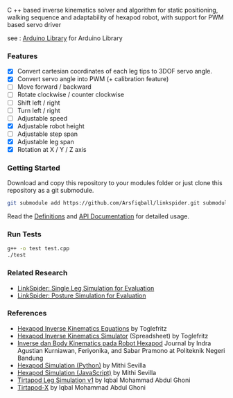 C ++ based inverse kinematics solver and algorithm for static positioning, walking sequence and adaptability of hexapod robot, with support for PWM based servo driver

see : [Arduino Library](https://github.com/utamadonny/linkspider/tree/arduino-lib-api) for Arduino Library

### Features
* [x] Convert cartesian coordinates of each leg tips to 3DOF servo angle.
* [x] Convert servo angle into PWM (+ calibration feature)
* [ ] Move forward / backward
* [ ] Rotate clockwise / counter clockwise
* [ ] Shift left / right
* [ ] Turn left / right
* [ ] Adjustable speed
* [x] Adjustable robot height
* [ ] Adjustable step span
* [x] Adjustable leg span
* [x] Rotation at X / Y / Z axis

### Getting Started
Download and copy this repository to your modules folder or just clone this repository as a git submodule.
```sh
git submodule add https://github.com/Arsfiqball/linkspider.git submodules/linkspider
```
Read the [Definitions](/docs/Definitions.md) and [API Documentation](/docs/API.md) for detailed usage.

### Run Tests
```sh
g++ -o test test.cpp
./test
```

### Related Research
* [LinkSpider: Single Leg Simulation for Evaluation](https://observablehq.com/@arsfiqball/linkspider-single-leg-simulation-for-evaluation)
* [LinkSpider: Posture Simulation for Evaluation](https://observablehq.com/@arsfiqball/linkspider-single-posture-simulation-for-evaluation)

### References
* [Hexapod Inverse Kinematics Equations](https://toglefritz.com/hexapod-inverse-kinematics-equations/) by Toglefritz
* [Hexapod Inverse Kinematics Simulator](https://toglefritz.com/hexapod-inverse-kinematics-simulator/) (Spreadsheet) by Toglefritz
* [Inverse dan Body Kinematics pada Robot Hexapod](https://jurnal.polban.ac.id/index.php/proceeding/article/download/1050/854) Journal by Indra Agustian Kurniawan, Feriyonika, and Sabar Pramono at Politeknik Negeri Bandung
* [Hexapod Simulation (Python)](https://github.com/mithi/hexapod-robot-simulator) by Mithi Sevilla
* [Hexapod Simulation (JavaScript)](https://github.com/mithi/hexapod) by Mithi Sevilla
* [Tirtapod Leg Simulation v1](https://observablehq.com/@arsfiqball/tirtapod-leg-simulation-wip) by Iqbal Mohammad Abdul Ghoni
* [Tirtapod-X](https://github.com/Arsfiqball/tirtapods-x) by Iqbal Mohammad Abdul Ghoni
